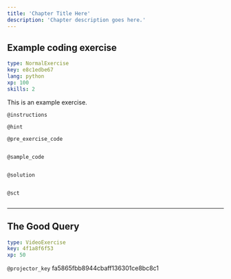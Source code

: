 ```yaml
---
title: 'Chapter Title Here'
description: 'Chapter description goes here.'
---
```


## Example coding exercise

```yaml
type: NormalExercise
key: e8c1edbe67
lang: python
xp: 100
skills: 2
```

This is an example exercise.

`@instructions`


`@hint`


`@pre_exercise_code`
```{python}

```

`@sample_code`
```{python}

```

`@solution`
```{python}

```

`@sct`
```{python}

```

---

## The Good Query

```yaml
type: VideoExercise
key: 4f1a8f6f53
xp: 50
```

`@projector_key`
fa5865fbb8944cbaff136301ce8bc8c1
